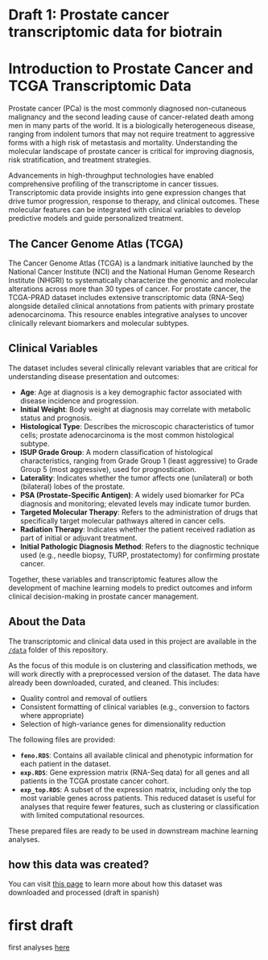 # Draft 1: Prostate cancer transcriptomic data for biotrain

# Introduction to Prostate Cancer and TCGA Transcriptomic Data

Prostate cancer (PCa) is the most commonly diagnosed non-cutaneous malignancy and the second leading cause of cancer-related death among men in many parts of the world. It is a biologically heterogeneous disease, ranging from indolent tumors that may not require treatment to aggressive forms with a high risk of metastasis and mortality. Understanding the molecular landscape of prostate cancer is critical for improving diagnosis, risk stratification, and treatment strategies.

Advancements in high-throughput technologies have enabled comprehensive profiling of the transcriptome in cancer tissues. Transcriptomic data provide insights into gene expression changes that drive tumor progression, response to therapy, and clinical outcomes. These molecular features can be integrated with clinical variables to develop predictive models and guide personalized treatment.

## The Cancer Genome Atlas (TCGA)

The Cancer Genome Atlas (TCGA) is a landmark initiative launched by the National Cancer Institute (NCI) and the National Human Genome Research Institute (NHGRI) to systematically characterize the genomic and molecular alterations across more than 30 types of cancer. For prostate cancer, the TCGA-PRAD dataset includes extensive transcriptomic data (RNA-Seq) alongside detailed clinical annotations from patients with primary prostate adenocarcinoma. This resource enables integrative analyses to uncover clinically relevant biomarkers and molecular subtypes.

## Clinical Variables

The dataset includes several clinically relevant variables that are critical for understanding disease presentation and outcomes:

- **Age**: Age at diagnosis is a key demographic factor associated with disease incidence and progression.
- **Initial Weight**: Body weight at diagnosis may correlate with metabolic status and prognosis.
- **Histological Type**: Describes the microscopic characteristics of tumor cells; prostate adenocarcinoma is the most common histological subtype.
- **ISUP Grade Group**: A modern classification of histological characteristics, ranging from Grade Group 1 (least aggressive) to Grade Group 5 (most aggressive), used for prognostication.
- **Laterality**: Indicates whether the tumor affects one (unilateral) or both (bilateral) lobes of the prostate.
- **PSA (Prostate-Specific Antigen)**: A widely used biomarker for PCa diagnosis and monitoring; elevated levels may indicate tumor burden.
- **Targeted Molecular Therapy**: Refers to the administration of drugs that specifically target molecular pathways altered in cancer cells.
- **Radiation Therapy**: Indicates whether the patient received radiation as part of initial or adjuvant treatment.
- **Initial Pathologic Diagnosis Method**: Refers to the diagnostic technique used (e.g., needle biopsy, TURP, prostatectomy) for confirming prostate cancer.

Together, these variables and transcriptomic features allow the development of machine learning models to predict outcomes and inform clinical decision-making in prostate cancer management.


## About the Data

The transcriptomic and clinical data used in this project are available in the [`/data`](./data) folder of this repository.

As the focus of this module is on clustering and classification methods, we will work directly with a preprocessed version of the dataset. The data have already been downloaded, curated, and cleaned. This includes:

- Quality control and removal of outliers
- Consistent formatting of clinical variables (e.g., conversion to factors where appropriate)
- Selection of high-variance genes for dimensionality reduction

The following files are provided:

- **`feno.RDS`**: Contains all available clinical and phenotypic information for each patient in the dataset.
- **`exp.RDS`**: Gene expression matrix (RNA-Seq data) for all genes and all patients in the TCGA prostate cancer cohort.
- **`exp_top.RDS`**: A subset of the expression matrix, including only the top most variable genes across patients. This reduced dataset is useful for analyses that require fewer features, such as clustering or classification with limited computational resources.

These prepared files are ready to be used in downstream machine learning analyses.

## how this data was created?
You can visit [this page](https://rpubs.com/jbzt/914994) to learn more about how this dataset was downloaded and processed (draft in spanish)


# first draft 
first analyses [here](https://jbzt.github.io/TCGA_PRAD_biotrain/resumen_1.nb.html)
